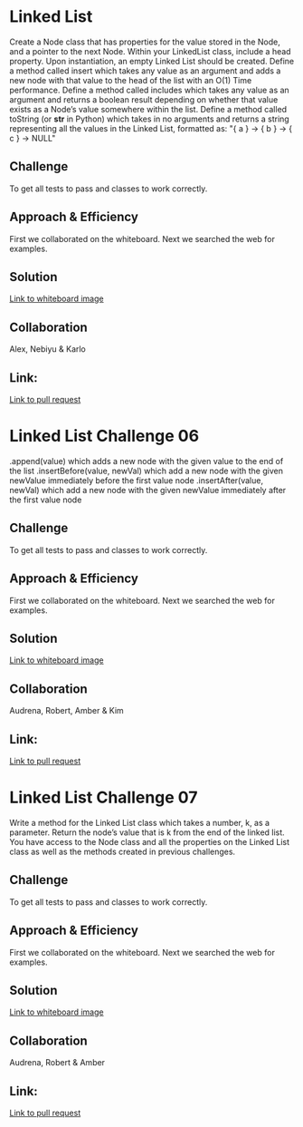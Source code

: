 <!-- Challenge 05 -->
# Linked List
<!-- Short summary or background information -->
Create a Node class that has properties for the value stored in the Node, and a pointer to the next Node.
Within your LinkedList class, include a head property. Upon instantiation, an empty Linked List should be created.
Define a method called insert which takes any value as an argument and adds a new node with that value to the head of the list with an O(1) Time performance.
Define a method called includes which takes any value as an argument and returns a boolean result depending on whether that value exists as a Node’s value somewhere within the list.
Define a method called toString (or __str__ in Python) which takes in no arguments and returns a string representing all the values in the Linked List, formatted as:
"{ a } -> { b } -> { c } -> NULL" 

## Challenge
<!-- Description of the challenge -->
To get all tests to pass and classes to work correctly.

## Approach & Efficiency
<!-- What approach did you take? Why? What is the Big O space/time for this approach? -->
First we collaborated on the whiteboard. Next we searched the web for examples.

## Solution
<!-- Embedded whiteboard image -->
[Link to whiteboard image](../assets/linked-list-whiteboard.png)

## Collaboration
Alex, Nebiyu & Karlo

## Link:
[Link to pull request](https://github.com/PyDrummer/data-structures-and-algorithms/tree/master/python/linked_list)

<!-- Challenge 06 -->

# Linked List Challenge 06
<!-- Short summary or background information -->
.append(value) which adds a new node with the given value to the end of the list
.insertBefore(value, newVal) which add a new node with the given newValue immediately before the first value node
.insertAfter(value, newVal) which add a new node with the given newValue immediately after the first value node

## Challenge
<!-- Description of the challenge -->
To get all tests to pass and classes to work correctly.

## Approach & Efficiency
<!-- What approach did you take? Why? What is the Big O space/time for this approach? -->
First we collaborated on the whiteboard. Next we searched the web for examples.

## Solution
<!-- Embedded whiteboard image -->
[Link to whiteboard image](../assets/CodeChallenge06.png)

## Collaboration
Audrena, Robert, Amber & Kim

## Link:
[Link to pull request](https://github.com/PyDrummer/data-structures-and-algorithms/pull/14)

# Linked List Challenge 07
<!-- Short summary or background information -->
Write a method for the Linked List class which takes a number, k, as a parameter. Return the node’s value that is k from the end of the linked list. You have access to the Node class and all the properties on the Linked List class as well as the methods created in previous challenges.

## Challenge
<!-- Description of the challenge -->
To get all tests to pass and classes to work correctly.

## Approach & Efficiency
<!-- What approach did you take? Why? What is the Big O space/time for this approach? -->
First we collaborated on the whiteboard. Next we searched the web for examples.

## Solution
<!-- Embedded whiteboard image -->
[Link to whiteboard image](../assets/CodeChallenge07.png)

## Collaboration
Audrena, Robert & Amber

## Link:
[Link to pull request]()